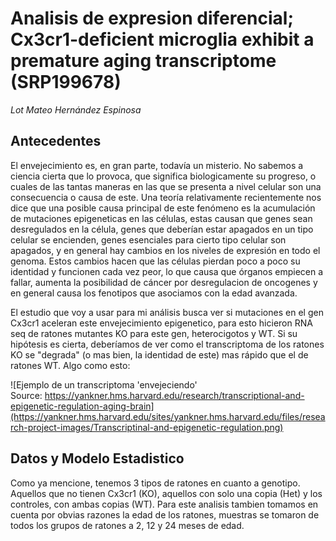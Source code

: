 # Analisis de expresion diferencial; Cx3cr1-deficient microglia exhibit a premature aging transcriptome (SRP199678)

*Lot Mateo Hernández Espinosa*


## Antecedentes
El envejecimiento es, en gran parte, todavía un misterio. No sabemos a ciencia cierta que lo provoca, que significa biologicamente su progreso, o cuales de las tantas maneras en las que se presenta a nivel celular son una consecuencia o causa de este. Una teoría relativamente recientemente nos dice que una posible causa principal de este fenómeno es la acumulación de mutaciones epigeneticas en las células, estas causan que genes sean desregulados en la célula, genes que deberían estar apagados en un tipo celular se encienden, genes esenciales para cierto tipo celular son apagados, y en general hay cambios en los niveles de expresión en todo el genoma. Estos cambios hacen que las células pierdan poco a poco su identidad y funcionen cada vez peor, lo que causa que órganos empiecen a fallar, aumenta la posibilidad de cáncer por desregulacion de oncogenes y en general causa los fenotipos que asociamos con la edad avanzada.

El estudio que voy a usar para mi análisis busca ver si mutaciones en el gen Cx3cr1 aceleran este envejecimiento epigenetico, para esto hicieron RNA seq de ratones mutantes KO para este gen, heterocigotos y WT. Si su hipótesis es cierta, deberíamos de ver como el transcriptoma de los ratones KO se "degrada" (o mas bien, la identidad de este) mas rápido que el de ratones WT. Algo como esto:

![Ejemplo de un transcriptoma 'envejeciendo' <br /> Source: https://yankner.hms.harvard.edu/research/transcriptional-and-epigenetic-regulation-aging-brain](https://yankner.hms.harvard.edu/sites/yankner.hms.harvard.edu/files/research-project-images/Transcriptinal-and-epigenetic-regulation.png)


## Datos y Modelo Estadistico
Como ya mencione, tenemos 3 tipos de ratones en cuanto a genotipo. Aquellos que no tienen Cx3cr1 (KO), aquellos con solo una copia (Het) y los controles, con ambas copias (WT). Para este analisis tambien tomamos en cuenta por obvias razones la edad de los ratones, muestras se tomaron de todos los grupos de ratones a 2, 12 y 24 meses de edad. 
